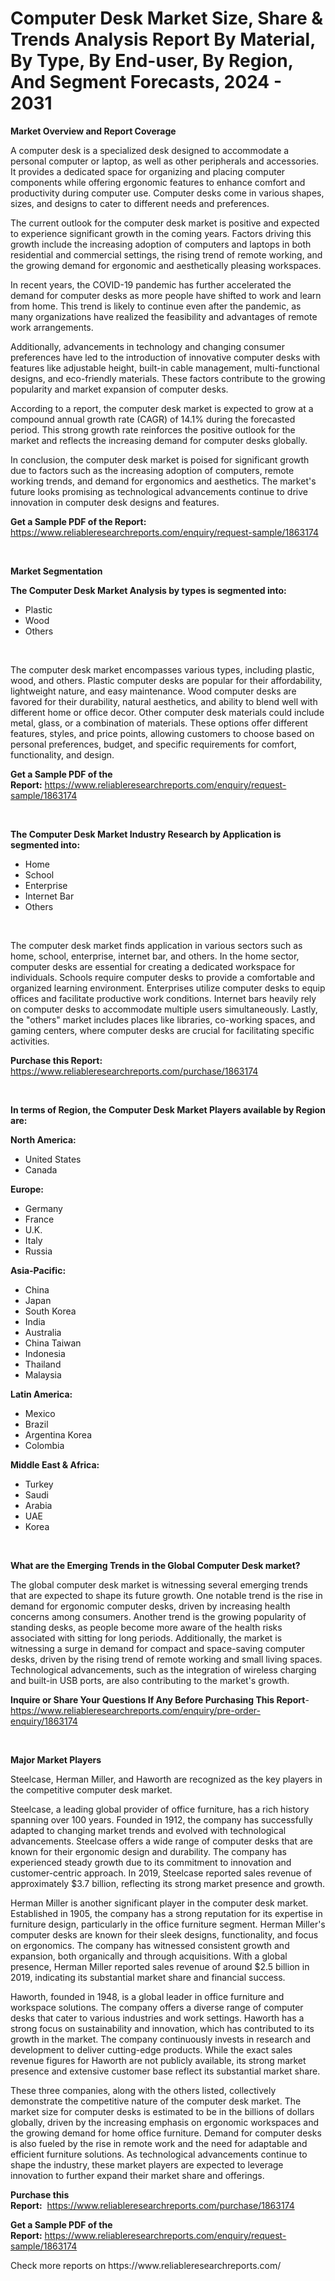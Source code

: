 <p><h1>Computer Desk Market Size, Share & Trends Analysis Report By Material, By Type, By End-user, By Region, And Segment Forecasts, 2024 - 2031</h1></p><p><strong>Market Overview and Report Coverage</strong></p>
<p><p>A computer desk is a specialized desk designed to accommodate a personal computer or laptop, as well as other peripherals and accessories. It provides a dedicated space for organizing and placing computer components while offering ergonomic features to enhance comfort and productivity during computer use. Computer desks come in various shapes, sizes, and designs to cater to different needs and preferences.</p><p>The current outlook for the computer desk market is positive and expected to experience significant growth in the coming years. Factors driving this growth include the increasing adoption of computers and laptops in both residential and commercial settings, the rising trend of remote working, and the growing demand for ergonomic and aesthetically pleasing workspaces.</p><p>In recent years, the COVID-19 pandemic has further accelerated the demand for computer desks as more people have shifted to work and learn from home. This trend is likely to continue even after the pandemic, as many organizations have realized the feasibility and advantages of remote work arrangements.</p><p>Additionally, advancements in technology and changing consumer preferences have led to the introduction of innovative computer desks with features like adjustable height, built-in cable management, multi-functional designs, and eco-friendly materials. These factors contribute to the growing popularity and market expansion of computer desks.</p><p>According to a report, the computer desk market is expected to grow at a compound annual growth rate (CAGR) of 14.1% during the forecasted period. This strong growth rate reinforces the positive outlook for the market and reflects the increasing demand for computer desks globally.</p><p>In conclusion, the computer desk market is poised for significant growth due to factors such as the increasing adoption of computers, remote working trends, and demand for ergonomics and aesthetics. The market's future looks promising as technological advancements continue to drive innovation in computer desk designs and features.</p></p>
<p><strong>Get a Sample PDF of the Report:</strong> <a href="https://www.reliableresearchreports.com/enquiry/request-sample/1863174">https://www.reliableresearchreports.com/enquiry/request-sample/1863174</a></p>
<p>&nbsp;</p>
<p><strong>Market Segmentation</strong></p>
<p><strong>The Computer Desk Market Analysis by types is segmented into:</strong></p>
<p><ul><li>Plastic</li><li>Wood</li><li>Others</li></ul></p>
<p>&nbsp;</p>
<p><p>The computer desk market encompasses various types, including plastic, wood, and others. Plastic computer desks are popular for their affordability, lightweight nature, and easy maintenance. Wood computer desks are favored for their durability, natural aesthetics, and ability to blend well with different home or office decor. Other computer desk materials could include metal, glass, or a combination of materials. These options offer different features, styles, and price points, allowing customers to choose based on personal preferences, budget, and specific requirements for comfort, functionality, and design.</p></p>
<p><strong>Get a Sample PDF of the Report:</strong>&nbsp;<a href="https://www.reliableresearchreports.com/enquiry/request-sample/1863174">https://www.reliableresearchreports.com/enquiry/request-sample/1863174</a></p>
<p>&nbsp;</p>
<p><strong>The Computer Desk Market Industry Research by Application is segmented into:</strong></p>
<p><ul><li>Home</li><li>School</li><li>Enterprise</li><li>Internet Bar</li><li>Others</li></ul></p>
<p>&nbsp;</p>
<p><p>The computer desk market finds application in various sectors such as home, school, enterprise, internet bar, and others. In the home sector, computer desks are essential for creating a dedicated workspace for individuals. Schools require computer desks to provide a comfortable and organized learning environment. Enterprises utilize computer desks to equip offices and facilitate productive work conditions. Internet bars heavily rely on computer desks to accommodate multiple users simultaneously. Lastly, the "others" market includes places like libraries, co-working spaces, and gaming centers, where computer desks are crucial for facilitating specific activities.</p></p>
<p><strong>Purchase this Report:</strong>&nbsp; <a href="https://www.reliableresearchreports.com/purchase/1863174">https://www.reliableresearchreports.com/purchase/1863174</a></p>
<p>&nbsp;</p>
<p><strong>In terms of Region, the Computer Desk Market Players available by Region are:</strong></p>
<p>
    <p> <strong> North America: </strong>
        <ul>
            <li>United States</li>
            <li>Canada</li>
        </ul>
        </p> 
    <p> <strong> Europe: </strong>
        <ul>
            <li>Germany</li>
            <li>France</li>
            <li>U.K.</li>
            <li>Italy</li>
            <li>Russia</li>
        </ul>
        </p> 
    <p> <strong> Asia-Pacific: </strong>
        <ul>
            <li>China</li>
            <li>Japan</li>
            <li>South Korea</li>
            <li>India</li>
            <li>Australia</li>
            <li>China Taiwan</li>
            <li>Indonesia</li>
            <li>Thailand</li>
            <li>Malaysia</li>
        </ul>
        </p> 
    <p> <strong> Latin America: </strong>
        <ul>
            <li>Mexico</li>
            <li>Brazil</li>
            <li>Argentina Korea</li>
            <li>Colombia</li>
        </ul>
        </p> 
    <p> <strong> Middle East & Africa: </strong>
        <ul>
            <li>Turkey</li>
            <li>Saudi</li>
            <li>Arabia</li>
            <li>UAE</li>
            <li>Korea</li>
        </ul>
    </p>
    </p>
<p>&nbsp;</p>
<p><strong>What are the Emerging Trends in the Global Computer Desk market?</strong></p>
<p><p>The global computer desk market is witnessing several emerging trends that are expected to shape its future growth. One notable trend is the rise in demand for ergonomic computer desks, driven by increasing health concerns among consumers. Another trend is the growing popularity of standing desks, as people become more aware of the health risks associated with sitting for long periods. Additionally, the market is witnessing a surge in demand for compact and space-saving computer desks, driven by the rising trend of remote working and small living spaces. Technological advancements, such as the integration of wireless charging and built-in USB ports, are also contributing to the market's growth.</p></p>
<p><strong>Inquire or Share Your Questions If Any Before Purchasing This Report</strong>- <a href="https://www.reliableresearchreports.com/enquiry/pre-order-enquiry/1863174">https://www.reliableresearchreports.com/enquiry/pre-order-enquiry/1863174</a></p>
<p>&nbsp;</p>
<p><strong>Major Market Players</strong></p>
<p><p>Steelcase, Herman Miller, and Haworth are recognized as the key players in the competitive computer desk market. </p><p>Steelcase, a leading global provider of office furniture, has a rich history spanning over 100 years. Founded in 1912, the company has successfully adapted to changing market trends and evolved with technological advancements. Steelcase offers a wide range of computer desks that are known for their ergonomic design and durability. The company has experienced steady growth due to its commitment to innovation and customer-centric approach. In 2019, Steelcase reported sales revenue of approximately $3.7 billion, reflecting its strong market presence and growth.</p><p>Herman Miller is another significant player in the computer desk market. Established in 1905, the company has a strong reputation for its expertise in furniture design, particularly in the office furniture segment. Herman Miller's computer desks are known for their sleek designs, functionality, and focus on ergonomics. The company has witnessed consistent growth and expansion, both organically and through acquisitions. With a global presence, Herman Miller reported sales revenue of around $2.5 billion in 2019, indicating its substantial market share and financial success.</p><p>Haworth, founded in 1948, is a global leader in office furniture and workspace solutions. The company offers a diverse range of computer desks that cater to various industries and work settings. Haworth has a strong focus on sustainability and innovation, which has contributed to its growth in the market. The company continuously invests in research and development to deliver cutting-edge products. While the exact sales revenue figures for Haworth are not publicly available, its strong market presence and extensive customer base reflect its substantial market share.</p><p>These three companies, along with the others listed, collectively demonstrate the competitive nature of the computer desk market. The market size for computer desks is estimated to be in the billions of dollars globally, driven by the increasing emphasis on ergonomic workspaces and the growing demand for home office furniture. Demand for computer desks is also fueled by the rise in remote work and the need for adaptable and efficient furniture solutions. As technological advancements continue to shape the industry, these market players are expected to leverage innovation to further expand their market share and offerings.</p></p>
<p><strong>Purchase this Report:</strong>&nbsp;&nbsp;<a href="https://www.reliableresearchreports.com/purchase/1863174">https://www.reliableresearchreports.com/purchase/1863174</a></p>
<p></p>
<p><strong>Get a Sample PDF of the Report:</strong>&nbsp;<a href="https://www.reliableresearchreports.com/enquiry/request-sample/1863174">https://www.reliableresearchreports.com/enquiry/request-sample/1863174</a></p>
<p>Check more reports on https://www.reliableresearchreports.com/</p>
